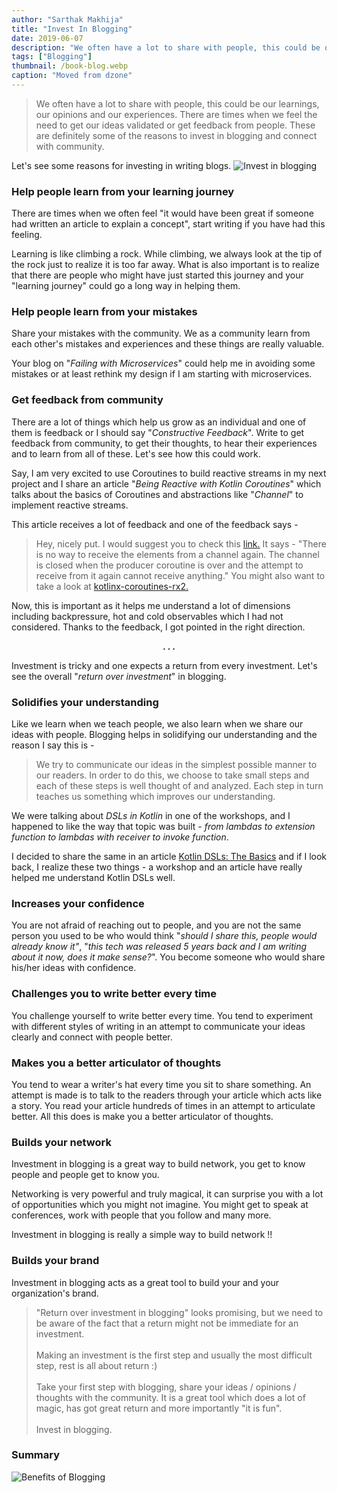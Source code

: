 ```yaml
---
author: "Sarthak Makhija"
title: "Invest In Blogging"
date: 2019-06-07
description: "We often have a lot to share with people, this could be our learnings, our opinions and our experiences. There are times when we feel the need to get our ideas validated or get feedback from people. These are definitely some reasons to invest in blogging and connect with community."
tags: ["Blogging"]
thumbnail: /book-blog.webp
caption: "Moved from dzone"
---
```


>We often have a lot to share with people, this could be our learnings, our opinions and our experiences. There are times when we feel the need to get our ideas validated or get feedback from people. These are definitely some of the reasons to invest in blogging and connect with community.

Let's see some reasons for investing in writing blogs.
<img src="/invest-in-blogging.jpg" alt="Invest in blogging" />

### Help people learn from your learning journey

There are times when we often feel "it would have been great if someone had written an article to explain a concept", start writing if you have had this feeling.

Learning is like climbing a rock. While climbing, we always look at the tip of the rock just to realize it is too far away. What is also important is to realize that there are people who might have just started this journey and your "learning journey" could go a long way in helping them.

### Help people learn from your mistakes

Share your mistakes with the community. We as a community learn from each other's mistakes and experiences and these things are really valuable.

Your blog on "<em>Failing with Microservices</em>" could help me in avoiding some mistakes or at least rethink my design if I am starting with microservices.

### Get feedback from community

There are a lot of things which help us grow as an individual and one of them is feedback or I should say "<em>Constructive Feedback</em>". Write to get feedback from community, to get their thoughts, to hear their experiences and to learn from all of these. Let's see how this could work.

Say, I am very excited to use Coroutines to build reactive streams in my next project and I share an article "<em>Being Reactive with Kotlin Coroutines</em>" which talks about the basics of Coroutines and abstractions like "<em>Channel</em>" to implement reactive streams.

This article receives a lot of feedback and one of the feedback says -

>Hey, nicely put. I would suggest you to check this <a href="https://github.com/Kotlin/kotlinx.coroutines/blob/master/reactive/coroutines-guide-reactive.md">link.</a> It says -
>"There is no way to receive the elements from a channel again. The channel is closed when the producer coroutine is over and the attempt to receive from it again cannot receive anything."</em>
>You might also want to take a look at <a href="https://github.com/Kotlin/kotlinx.coroutines/blob/master/reactive/kotlinx-coroutines-rx2">kotlinx-coroutines-rx2.</a>

Now, this is important as it helps me understand a lot of dimensions including backpressure, hot and cold observables which I had not considered. Thanks to the feedback, I got pointed in the right direction.

<p style="text-align:center"><strong>. . . </strong></p>

Investment is tricky and one expects a return from every investment. Let's see the overall "<em>return over investment</em>" in blogging.<em> </em>

### Solidifies your understanding

Like we learn when we teach people, we also learn when we share our ideas with people. Blogging helps in solidifying our understanding and the reason I say this is -

>We try to communicate our ideas in the simplest possible manner to our readers. In order to do this, we choose to take small steps and each of these steps is well thought of and analyzed. Each step in turn teaches us something which improves our understanding.

We were talking about <em>DSLs in Kotlin </em>in one of the workshops, and I happened to like the way that topic was built - <em>from lambdas to extension function to lambdas with receiver to invoke function</em>.

I decided to share the same in an article <a href="https://dzone.com/articles/kotlin-dsl-basics">Kotlin DSLs: The Basics</a> and if I look back, I realize these two things - a workshop and an article have really helped me understand Kotlin DSLs well.

### Increases your confidence

You are not afraid of reaching out to people, and you are not the same person you used to be who would think "<em>should I share this, people would already know it"</em>, "<em>this tech was released 5 years back and I am writing about it now, does it make sense?</em>". You become someone who would share his/her ideas with confidence.

### Challenges you to write better every time

You challenge yourself to write better every time. You tend to experiment with different styles of writing in an attempt to communicate your ideas clearly and connect with people better.

### Makes you a better articulator of thoughts

You tend to wear a writer's hat every time you sit to share something. An attempt is made is to talk to the readers through your article which acts like a story. You read your article hundreds of times in an attempt to articulate better. All this does is make you a better articulator of thoughts.

### Builds your network

Investment in blogging is a great way to build network, you get to know people and people get to know you.

Networking is very powerful and truly magical, it can surprise you with a lot of opportunities which you might not imagine. You might get to speak at conferences, work with people that you follow and many more.

Investment in blogging is really a simple way to build network !!

### Builds your brand

Investment in blogging acts as a great tool to build your and your organization's brand.

> "Return over investment in blogging" looks promising, but we need to be aware of the fact that a return might not be immediate for an investment. <br/><br/>
Making an investment is the first step and usually the most difficult step, rest is all about return :) <br/><br/>
Take your first step with blogging, share your ideas / opinions / thoughts with the community. It is a great tool which does a lot of magic, has got great return and more importantly "it is fun". <br/><br/>
Invest in blogging.

### Summary

<img src="/benefits-of-blogging.jpg" alt="Benefits of Blogging" />
